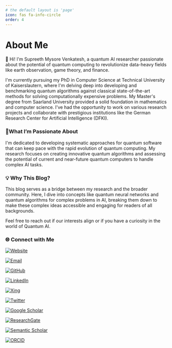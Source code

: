 ```yaml
---
# the default layout is 'page'
icon: fas fa-info-circle
order: 4
---
```



# About Me

👋 Hi! I'm Supreeth Mysore Venkatesh, a quantum AI researcher passionate about the potential of quantum computing to revolutionize data-heavy fields like earth observation, game theory, and finance.

I'm currently pursuing my PhD in Computer Science at Technical University of Kaiserslautern, where I'm delving deep into developing and benchmarking quantum algorithms against classical state-of-the-art methods for solving computationally expensive problems. My Master's degree from Saarland University provided a solid foundation in mathematics and computer science. I've had the opportunity to work on various research projects and collaborate with prestigious institutions like the German Research Center for Artificial Intelligence (DFKI).

### 🔬What I’m Passionate About
I'm dedicated to developing systematic approaches for quantum software that can keep pace with the rapid evolution of quantum computing. My research focuses on creating innovative quantum algorithms and assessing the potential of current and near-future quantum computers to handle complex AI tasks.

### 💡 Why This Blog?
This blog serves as a bridge between my research and the broader community. Here, I dive into concepts like quantum neural networks and quantum algorithms for complex problems in AI, breaking them down to make these complex ideas accessible and engaging for readers of all backgrounds.

Feel free to reach out if our interests align or if you have a curiosity in the world of Quantum AI.

<!-- ## Reach Out -->

### 🌐 Connect with Me

[![Website](https://img.shields.io/badge/Website-Visit-blue?style=for-the-badge)](https://www.supreethmv.com)

[![Email](https://img.shields.io/badge/Email-Contact-red?style=for-the-badge)](mailto:contact@supreethmv.com)

[![GitHub](https://img.shields.io/badge/GitHub-profile-black?style=for-the-badge&logo=github)](https://github.com/supreethmv)

[![LinkedIn](https://img.shields.io/badge/LinkedIn-Connect-blue?style=for-the-badge&logo=linkedin)](https://www.linkedin.com/in/supreethmv)

[![Xing](https://img.shields.io/badge/Xing-connect-green?style=for-the-badge&logo=xing)](https://www.xing.com/profile/Supreeth_MysoreVenkatesh)

[![Twitter](https://img.shields.io/badge/X_(Twitter)-follow-blue?style=for-the-badge&logo=twitter)](https://x.com/supreeth_mv)

[![Google Scholar](https://img.shields.io/badge/Google_Scholar-Profile-lightgrey?style=for-the-badge&logo=googlescholar)](https://scholar.google.com/citations?user=O9hC9noAAAAJ&hl=en)

[![ResearchGate](https://img.shields.io/badge/ResearchGate-Profile-success?style=for-the-badge&logo=researchgate)](https://www.researchgate.net/profile/Supreeth-Mysore-Venkatesh)

[![Semantic Scholar](https://img.shields.io/badge/Semantic_Scholar-Profile-yellow?style=for-the-badge)](https://www.semanticscholar.org/author/Supreeth-Mysore-Venkatesh/2163949389)

[![ORCID](https://img.shields.io/badge/ORCID-0000--0002--9824--7399-brightgreen?style=for-the-badge)](https://orcid.org/0000-0002-9824-7399)
